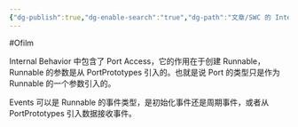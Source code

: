 ```yaml
---
{"dg-publish":true,"dg-enable-search":"true","dg-path":"文章/SWC 的 Internal Behavior 的一些理解.md","permalink":"/文章/SWC 的 Internal Behavior 的一些理解/","dgEnableSearch":"true","dgPassFrontmatter":true,"created":"2022-08-08T23:11:38.000+08:00","updated":"2023-11-14T13:34:31.000+08:00"}
---
```


#Ofilm 

Internal Behavior 中包含了 Port Access，它的作用在于创建 Runnable，Runnable 的参数是从 PortPrototypes 引入的。也就是说 Port 的类型只是作为 Runnable 的一个参数引入的。

Events 可以是 Runnable 的事件类型，是初始化事件还是周期事件，或者从 PortPrototypes 引入数据接收事件。